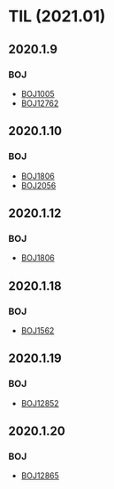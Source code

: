 TIL (2021.01)
==========

## 2020.1.9
### BOJ
- [BOJ1005](https://acmicpc.net/problem/1005)
- [BOJ12762](https://acmicpc.net/problem/12762)

## 2020.1.10
### BOJ
- [BOJ1806](https://acmicpc.net/problem/1806)
- [BOJ2056](https://acmicpc.net/problem/2056)

## 2020.1.12
### BOJ
- [BOJ1806](https://acmicpc.net/problem/3197)

## 2020.1.18
### BOJ
- [BOJ1562](https://acmicpc.net/problem/1562)

## 2020.1.19
### BOJ
- [BOJ12852](https://acmicpc.net/problem/12852)

## 2020.1.20
### BOJ
- [BOJ12865](https://acmicpc.net/problem/12865)